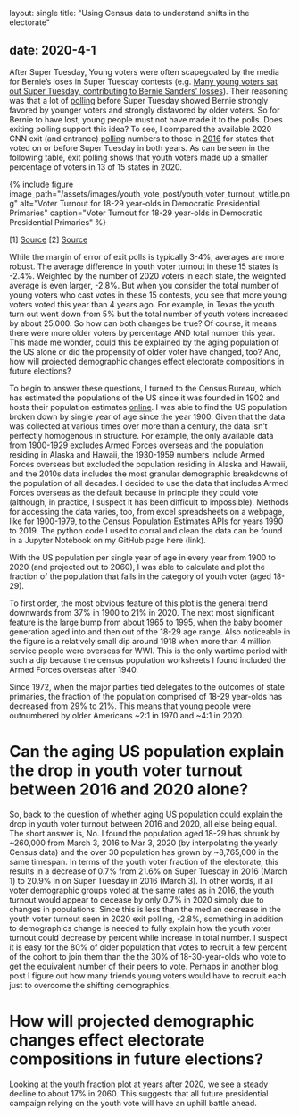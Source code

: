 layout: single
title:  "Using Census data to understand shifts in the electorate"
<!---"Youth voters make up smallest share of US electorate ever"--->
date:   2020-4-1
---

After Super Tuesday, Young voters were often scapegoated by the media for Bernie’s loses in Super Tuesday contests (e.g. [Many young voters sat out Super Tuesday, contributing to Bernie Sanders’ losses](https://www.usatoday.com/story/news/politics/elections/2020/03/04/super-tuesday-bernie-sanders-youth-votes-fell-short-compared-2016/4947795002/)). Their reasoning was that a lot of [polling](https://nymag.com/intelligencer/2020/02/this-one-chart-explains-why-young-voters-back-bernie-sanders.html) before Super Tuesday showed Bernie strongly favored by younger voters and strongly disfavored by older voters. So for Bernie to have lost, young people must not have made it to the polls. Does exiting polling support this idea? To see, I compared the available 2020 CNN exit (and entrance) [polling](https://www.cnn.com/election/2020/entrance-and-exit-polls/) numbers to those in [2016](https://www.cnn.com/election/2016/primaries/polls/) for states that voted on or before Super Tuesday in both years. As can be seen in the following table, exit polling shows that youth voters made up a smaller percentage of voters in 13 of 15 states in 2020.

{% include figure image_path="/assets/images/youth_vote_post/youth_voter_turnout_wtitle.png" alt="Voter Turnout for 18-29 year-olds in Democratic Presidential Primaries" caption="Voter Turnout for 18-29 year-olds in Democratic Presidential Primaries" %}

[1] [Source](https://www.cnn.com/election/2016/primaries/polls/)
[2] [Source](https://www.cnn.com/election/2020/entrance-and-exit-polls/)

While the margin of error of exit polls is typically 3-4%, averages are more robust. The average difference in youth voter turnout in these 15 states is -2.4%. Weighted by the number of 2020 voters in each state, the weighted average is even larger, -2.8%. But when you consider the total number of young voters who cast votes in these 15 contests, you see that more young voters voted this year than 4 years ago. For example, in Texas the youth turn out went down from 5% but the total number of youth voters increased by about 25,000. So how can both changes be true? Of course, it means there were more older voters by percentage AND total number this year. This made me wonder, could this be explained by the aging population of the US alone or did the propensity of older voter have changed, too?  And, how will projected demographic changes effect electorate compositions in future elections?

To begin to answer these questions, I turned to the Census Bureau, which has estimated the populations of the US since it was founded in 1902 and hosts their population estimates [online](https://www.census.gov/). I was able to find the US population broken down by single year of age since the year 1900. Given that the data was collected at various times over more than a century, the data isn’t perfectly homogenous in structure. For example, the only available data from 1900-1929 excludes Armed Forces overseas and the population residing in Alaska and Hawaii, the 1930-1959 numbers include Armed Forces overseas but excluded the population residing in Alaska and Hawaii, and the 2010s data includes the most granular demographic breakdowns of the population of all decades. I decided to use the data that includes Armed Forces overseas as the default because in principle they could vote (although, in practice, I suspect it has been difficult to impossible). Methods for accessing the data varies, too, from excel spreadsheets on a webpage, like for [1900-1979](https://www.census.gov/data/tables/time-series/demo/popest/pre-1980-national.html), to the Census Population Estimates [APIs](https://www.census.gov/data/developers/data-sets/popest-popproj/popest.html) for years 1990 to 2019. The python code I used to corral and clean the data can be found in a Jupyter Notebook on my GitHub page here (link). 

With the US population per single year of age in every year from 1900 to 2020 (and projected out to 2060), I was able to calculate and plot the fraction of the population that falls in the category of youth voter (aged 18-29). 


To first order, the most obvious feature of this plot is the general trend downwards from 37% in 1900 to 21% in 2020. The next most significant feature is the large bump from about 1965 to 1995, when the baby boomer generation aged into and then out of the 18-29 age range. Also noticeable in the figure is a relatively small dip around 1918 when more than 4 million service people were overseas for WWI. This is the only wartime period with such a dip because the census population worksheets I found included the Armed Forces overseas after 1940. 

Since 1972, when the major parties tied delegates to the outcomes of state primaries, the fraction of the population comprised of 18-29 year-olds has decreased from 29% to 21%. This means that young people were outnumbered by older Americans ~2:1 in 1970 and ~4:1 in 2020.

# Can the aging US population explain the drop in youth voter turnout between 2016 and 2020 alone?
So, back to the question of whether aging US population could explain the drop in youth voter turnout between 2016 and 2020, all else being equal. The short answer is, No. I found the population aged 18-29 has shrunk by ~260,000 from March 3, 2016 to Mar 3, 2020 (by interpolating the yearly Census data) and the over 30 population has grown by ~8,765,000 in the same timespan. In terms of the youth voter fraction of the electorate, this results in a decrease of 0.7% from 21.6% on Super Tuesday in 2016 (March 1) to 20.9% in on Super Tuesday in 2016 (March 3). In other words, if all voter demographic groups voted at the same rates as in 2016, the youth turnout would appear to decease by only 0.7% in 2020 simply due to changes in populations. Since this is less than the median decrease in the youth voter turnout seen in 2020 exit polling, -2.8%, something in addition to demographics change is needed to fully explain how the youth voter turnout could decrease by percent while increase in total number. I suspect it is easy for the 80% of older population that votes to recruit a few percent of the cohort to join them than the the 30% of 18-30-year-olds who vote to get the equivalent number of their peers to vote. Perhaps in another blog post I figure out how many friends young voters would have to recruit each just to overcome the shifting demographics.

# How will projected demographic changes effect electorate compositions in future elections?
Looking at the youth fraction plot at years after 2020, we see a steady decline to about 17% in 2060. This suggests that all future presidential campaign relying on the youth vote will have an uphill battle ahead.